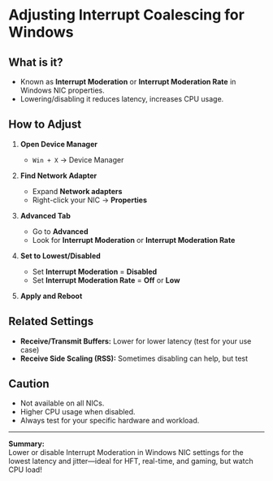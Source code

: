 # Adjusting Interrupt Coalescing for Windows

## What is it?
- Known as **Interrupt Moderation** or **Interrupt Moderation Rate** in Windows NIC properties.
- Lowering/disabling it reduces latency, increases CPU usage.

## How to Adjust

1. **Open Device Manager**
   - `Win + X` → Device Manager

2. **Find Network Adapter**
   - Expand **Network adapters**
   - Right-click your NIC → **Properties**

3. **Advanced Tab**
   - Go to **Advanced**
   - Look for **Interrupt Moderation** or **Interrupt Moderation Rate**

4. **Set to Lowest/Disabled**
   - Set **Interrupt Moderation** = **Disabled**
   - Set **Interrupt Moderation Rate** = **Off** or **Low**

5. **Apply and Reboot**

## Related Settings
- **Receive/Transmit Buffers:** Lower for lower latency (test for your use case)
- **Receive Side Scaling (RSS):** Sometimes disabling can help, but test

## Caution
- Not available on all NICs.
- Higher CPU usage when disabled.
- Always test for your specific hardware and workload.

---

**Summary:**  
Lower or disable Interrupt Moderation in Windows NIC settings for the lowest latency and jitter—ideal for HFT, real-time, and gaming, but watch CPU load!
